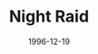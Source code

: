 ---
mission_id: niteraid
slug: "night-raid"
editorsChoice:
title: "Night Raid"
authors: 
    - "David Banz"
    - "Gregor Banz"
    - "Markus Banz"
date: 1996-12-19
filename: "nraid133.zip"
description: "You are being sent to an Imperial techbase that is suspected to be involved in reaserch on the Dark Trooper project. Your job is to get in, find whatever you can and get back out. Caution is advised because some of the DT prototypes may already be operational."
cover: "niteraid.png"
levelReplaced:	SECBASE
difficulty: yes
bm:	yes
fme: no
wax: yes
three_do: yes
voc: no
gmd: no
vue: no
lfd: no
base: "New level from scratch" 
editors: "DFUSE 1.0"

---